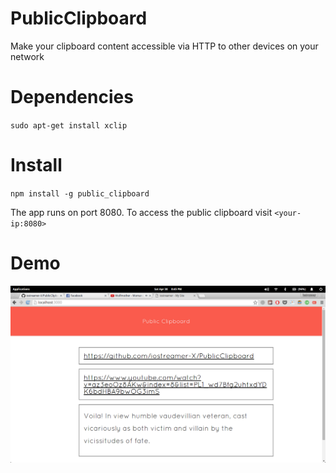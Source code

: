 # PublicClipboard
Make your clipboard content accessible via HTTP to other devices on your network

# Dependencies
`sudo apt-get install xclip`

# Install
`npm install -g public_clipboard`

The app runs on port 8080. To access the public clipboard visit `<your-ip:8080>`

# Demo
![](./scrsht.png)
